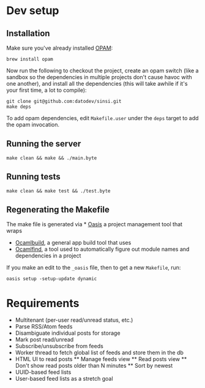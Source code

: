 # Dev setup

## Installation

Make sure you've already installed [OPAM](https://opam.ocaml.org/):

    brew install opam

Now run the following to checkout the project, create an opam switch
(like a sandbox so the dependencies in multiple projects don't cause
havoc with one another), and install all the dependencies (this will
take awhile if it's your first time, a lot to compile):

    git clone git@github.com:datodev/sinsi.git
    make deps

To add opam dependencies, edit `Makefile.user` under the `deps` target
to add the opam invocation.

## Running the server

    make clean && make && ./main.byte

## Running tests

    make clean && make test && ./test.byte

## Regenerating the Makefile

The make file is generated via
*
  [Oasis](https://ocaml.org/learn/tutorials/setting_up_with_oasis.html)
  a project management tool that wraps
* [Ocamlbuild](https://ocaml.org/learn/tutorials/ocamlbuild/), a
  general app build tool that uses
* [Ocamlfind](http://projects.camlcity.org/projects/findlib.html), a
  tool used to automatically figure out module names and dependencies
  in a project

If you make an edit to the `_oasis` file, then to get a new
`Makefile`, run:

    oasis setup -setup-update dynamic

# Requirements

* Multitenant (per-user read/unread status, etc.)
* Parse RSS/Atom feeds
* Disambiguate individual posts for storage
* Mark post read/unread
* Subscribe/unsubscribe from feeds
* Worker thread to fetch global list of feeds and store them in the db
* HTML UI to read posts
** Manage feeds view
** Read posts view
** Don't show read posts older than N minutes
** Sort by newest
* UUID-based feed lists
* User-based feed lists as a stretch goal

